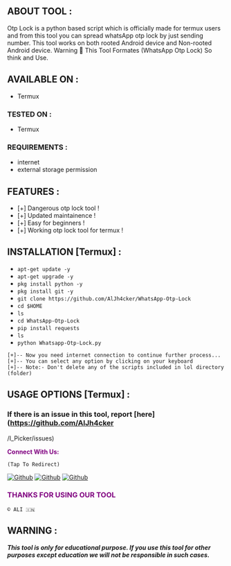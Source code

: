 ## ABOUT TOOL :

 Otp Lock is a python based script which is officially made for termux users and from this tool you can spread whatsApp otp lock by just sending number. This tool works on both rooted Android device and Non-rooted Android device.
Warning 🚦 This Tool Formates (WhatsApp Otp Lock) So think and Use.

## AVAILABLE ON :

* Termux

### TESTED ON :

* Termux

### REQUIREMENTS :
* internet
* external storage permission

## FEATURES :
* [+] Dangerous otp lock tool !
* [+] Updated maintainence !
* [+] Easy for beginners !
* [+] Working otp lock tool for termux !

## INSTALLATION [Termux] :

* `apt-get update -y`
* `apt-get upgrade -y`
* `pkg install python -y`
* `pkg install git -y`
* `git clone https://github.com/AlJh4cker/WhatsApp-Otp-Lock`
* `cd $HOME`
* `ls`
* `cd WhatsApp-Otp-Lock`
* `pip install requests`
* `ls`
* `python Whatsapp-Otp-Lock.py`
```
[+]-- Now you need internet connection to continue further process...
[+]-- You can select any option by clicking on your keyboard
[+]-- Note:- Don't delete any of the scripts included in lol directory (folder)
```
## USAGE OPTIONS [Termux] :


### If there is an issue in this tool, report [here](https://github.com/AlJh4cker
/I_Picker/issues)

<p style="color:purple"><b>Connect With Us:</b></p>

``(Tap To Redirect)``

[![Github](https://img.shields.io/badge/Instagram-INSTAGroup-blue?style=for-the-badge&logo=instagram)](https://ig.me/j/DKKX)
[![Github](https://img.shields.io/badge/Instagram-INSTAPAGE-blue?style=for-the-badge&logo=instagram)](https://instagram.com/S1R_4L1)
[![Github](https://img.shields.io/badge/TELEGRAM-TgGroup-orange?style=for-the-badge&logo=telegram)](https://t.me/+H4CK3RALI)

<h3 style="color:purple"> THANKS FOR USING OUR TOOL </h3>

``© ALI 🇮🇳``


## WARNING : 
***This tool is only for educational purpose. If you use this tool for other purposes except education we will not be responsible in such cases.***
